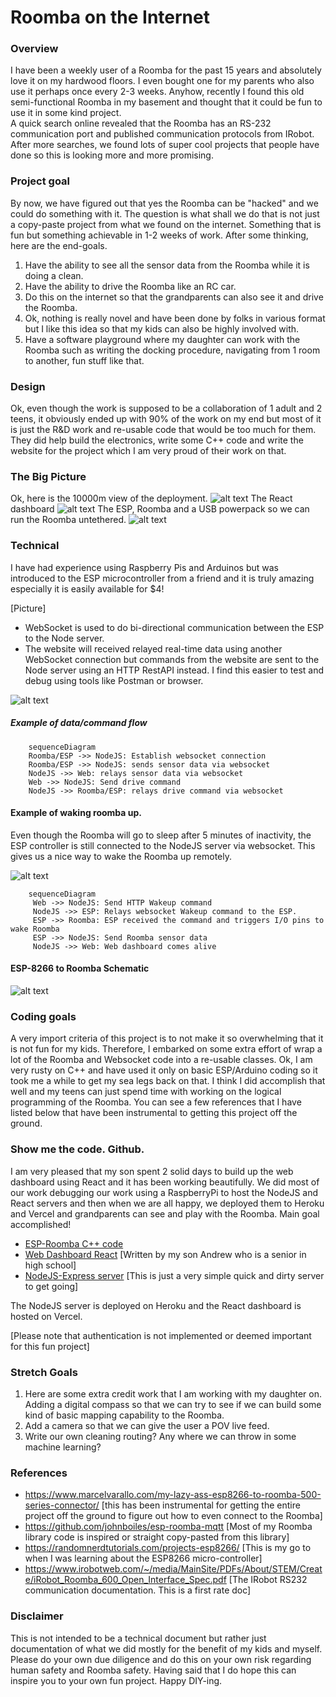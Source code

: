 

# Roomba on the Internet
### Overview
I have been a weekly user of a Roomba for the past 15 years and absolutely love it on my hardwood floors.  I even bought one for my parents who also use it perhaps once every 2-3 weeks.  Anyhow, recently I found this old semi-functional Roomba in my basement and thought that it could be fun to use it in some kind project.  
A quick search online revealed that the Roomba has an RS-232 communication port and published communication protocols from IRobot.  After more searches, we found lots of super cool projects that people have done so this is looking more and more promising.

### Project goal
By now, we have figured out that yes the Roomba can be "hacked" and we could do something with it.  The question is what shall we do that is not just a copy-paste project from what we found on the internet.  Something that is fun but something achievable in 1-2 weeks of work.  After some thinking, here are the end-goals.

 1. Have the ability to see all the sensor data from the Roomba while it is doing a clean.
 2. Have the ability to drive the Roomba like an RC car.
 3. Do this on the internet so that the grandparents can also see it and drive the Roomba.
 4. Ok, nothing is really novel and have been done by folks in various format but I like this idea so that my kids can also be highly involved with.
 5. Have a software playground where my daughter can work with the Roomba such as writing the docking procedure, navigating from 1 room to another, fun stuff like that.

### Design
Ok, even though the work is supposed to be a collaboration of 1 adult and 2 teens, it obviously ended up with 90% of the work on my end but most of it is just the R&D work and re-usable code that would be too much for them.  They did help build the electronics, write some C++ code and write the website for the project which I am very proud of their work on that.  

### The Big Picture
Ok, here is the 10000m view of the deployment.
![alt text](https://github.com/hujanais/roombie/blob/main/deployment.PNG)
The React dashboard
![alt text](https://github.com/hujanais/roombie/blob/main/roomba-1.PNG)
The ESP, Roomba and a USB powerpack so we can run the Roomba untethered.
![alt text](https://github.com/hujanais/roombie/blob/main/deployment.PNG)

### Technical
I have had experience using Raspberry Pis and Arduinos but was introduced to the ESP microcontroller from a friend and it is truly amazing especially it is easily available for $4!  

[Picture]
 -  WebSocket is used to do bi-directional communication between the ESP to the Node server.
 - The website will received relayed real-time data using another WebSocket connection but commands from the website are sent to the Node server using an HTTP RestAPI instead.  I find this easier to test and debug using tools like Postman or browser.
 
![alt text](https://github.com/hujanais/roombie/blob/main/seq-1.PNG)
 #####  Example of data/command flow
 ``` mermaid
	 sequenceDiagram
	 Roomba/ESP ->> NodeJS: Establish websocket connection
	 Roomba/ESP ->> NodeJS: sends sensor data via websocket
	 NodeJS ->> Web: relays sensor data via websocket
	 Web ->> NodeJS: Send drive command
	 NodeJS ->> Roomba/ESP: relays drive command via websocket	 
```

#### Example of waking roomba up.
Even though the Roomba will go to sleep after 5 minutes of inactivity, the ESP controller is still connected to the NodeJS server via websocket.  This gives us a nice way to wake the Roomba up remotely.
 
![alt text](https://github.com/hujanais/roombie/blob/main/seq-2.PNG)
 ``` mermaid
	 sequenceDiagram
	  Web ->> NodeJS: Send HTTP Wakeup command
	  NodeJS ->> ESP: Relays websocket Wakeup command to the ESP.
	  ESP ->> Roomba: ESP received the command and triggers I/O pins to wake Roomba
	  ESP ->> NodeJS: Send Roomba sensor data
	  NodeJS ->> Web: Web dashboard comes alive 
```

#### ESP-8266 to Roomba Schematic
![alt text](https://github.com/hujanais/roombie/blob/main/schematic.PNG)
 
### Coding goals
A very import criteria of this project is to not make it so overwhelming that it is not fun for my kids.  Therefore, I embarked on some extra effort of wrap a lot of the Roomba and Websocket code into a re-usable classes.  Ok, I am very rusty on C++ and have used it only on basic ESP/Arduino coding so it took me a while to get my sea legs back on that.  I think I did accomplish that well and my teens can just spend time with working on the logical programming of the Roomba.  You can see a few references that I have listed below that have been instrumental to getting this project off the ground. 

### Show me the code. Github.
I am very pleased that my son spent 2 solid days to build up the web dashboard using React and it has been working beautifully.  We did most of our work debugging our work using a RaspberryPi to host the NodeJS and React servers and then when we are all happy, we deployed them to Heroku and Vercel and grandparents can see and play with the Roomba.  Main goal accomplished!

 - [ESP-Roomba C++ code](https://github.com/hujanais/roombie-esp8266)
 - [Web Dashboard React](https://github.com/pillious/roombaUI) [Written by my son Andrew who is a senior in high school]
 - [NodeJS-Express server](https://github.com/hujanais/roombie-nodejs) [This is just a very simple quick and dirty server to get going]

The NodeJS server is deployed on Heroku and the React dashboard is hosted on Vercel.  

[Please note that authentication is not implemented or deemed important for this fun project]

### Stretch Goals
1.	Here are some extra credit work that I am working with my daughter on.  Adding a digital compass so that we can try to see if we can build some kind of basic mapping capability to the Roomba.
2.	Add a camera so that we can give the user a POV live feed.
3.	Write our own cleaning routing?  Any where we can throw in some machine learning?

### References

 - https://www.marcelvarallo.com/my-lazy-ass-esp8266-to-roomba-500-series-connector/ [this has been instrumental for getting the entire project off the ground to figure out how to even connect to the Roomba]
 - https://github.com/johnboiles/esp-roomba-mqtt  [Most of my Roomba library code is inspired or straight copy-pasted from this library]
 - https://randomnerdtutorials.com/projects-esp8266/ [This is my go to when I was learning about the ESP8266 micro-controller]
 - https://www.irobotweb.com/~/media/MainSite/PDFs/About/STEM/Create/iRobot_Roomba_600_Open_Interface_Spec.pdf [The IRobot RS232 communication documentation.  This is a first rate doc]

### Disclaimer
This is not intended to be a technical document but rather just documentation of what we did mostly for the benefit of my kids and myself.  Please do your own due diligence and do this on your own risk regarding human safety and Roomba safety.   Having said that I do hope this can inspire you to your own fun project.  Happy DIY-ing.
